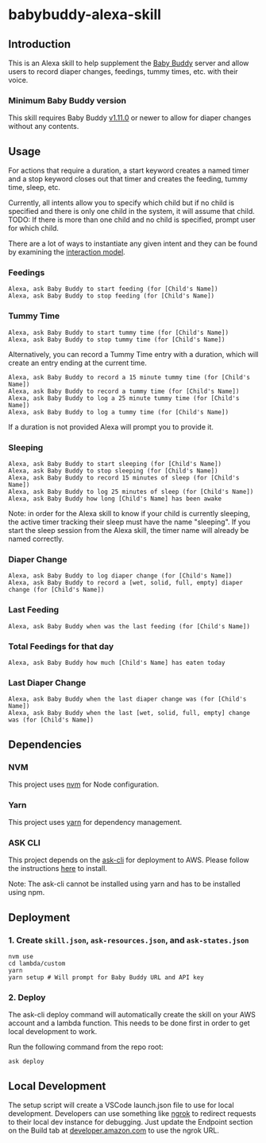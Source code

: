 # babybuddy-alexa-skill

## Introduction

This is an Alexa skill to help supplement the [Baby Buddy](https://github.com/babybuddy/babybuddy) server and allow users to record diaper changes, feedings, tummy times, etc. with their voice.

### Minimum Baby Buddy version

This skill requires Baby Buddy [v1.11.0](https://github.com/babybuddy/babybuddy/releases/tag/v1.11.0) or newer to allow for diaper changes without any contents.

## Usage

For actions that require a duration, a start keyword creates a named timer and a stop keyword closes out that timer and creates the feeding, tummy time, sleep, etc.

Currently, all intents allow you to specify which child but if no child is specified and there is only one child in the system, it will assume that child.  TODO:  If there is more than one child and no child is specified, prompt user for which child.

There are a lot of ways to instantiate any given intent and they can be found by examining the [interaction model](https://github.com/babybuddy/babybuddy-alexa-skill/blob/master/skill-package/interactionModels/custom/en-US.json).

### Feedings

```
Alexa, ask Baby Buddy to start feeding (for [Child's Name])
Alexa, ask Baby Buddy to stop feeding (for [Child's Name])
```

### Tummy Time

```
Alexa, ask Baby Buddy to start tummy time (for [Child's Name])
Alexa, ask Baby Buddy to stop tummy time (for [Child's Name])
```

Alternatively, you can record a Tummy Time entry with a duration, which will create an entry ending at the current time.

```
Alexa, ask Baby Buddy to record a 15 minute tummy time (for [Child's Name])
Alexa, ask Baby Buddy to record a tummy time (for [Child's Name])
Alexa, ask Baby Buddy to log a 25 minute tummy time (for [Child's Name])
Alexa, ask Baby Buddy to log a tummy time (for [Child's Name])
```

If a duration is not provided Alexa will prompt you to provide it.

### Sleeping

```
Alexa, ask Baby Buddy to start sleeping (for [Child's Name])
Alexa, ask Baby Buddy to stop sleeping (for [Child's Name])
Alexa, ask Baby Buddy to record 15 minutes of sleep (for [Child's Name])
Alexa, ask Baby Buddy to log 25 minutes of sleep (for [Child's Name])
Alexa, ask Baby Buddy how long [Child's Name] has been awake
```
Note: in order for the Alexa skill to know if your child is currently sleeping,
the active timer tracking their sleep must have the name "sleeping".
If you start the sleep session from the Alexa skill, the timer name will already be named correctly.

### Diaper Change

```
Alexa, ask Baby Buddy to log diaper change (for [Child's Name])
Alexa, ask Baby Buddy to record a [wet, solid, full, empty] diaper change (for [Child's Name])
```

### Last Feeding

```
Alexa, ask Baby Buddy when was the last feeding (for [Child's Name])
```

### Total Feedings for that day

```
Alexa, ask Baby Buddy how much [Child's Name] has eaten today
```

### Last Diaper Change
```
Alexa, ask Baby Buddy when the last diaper change was (for [Child's Name])
Alexa, ask Baby Buddy when the last [wet, solid, full, empty] change was (for [Child's Name])
```

## Dependencies

### NVM

This project uses [nvm](https://github.com/nvm-sh/nvm) for Node configuration.

### Yarn

This project uses [yarn](https://yarnpkg.com/getting-started/install) for dependency management.

### ASK CLI

This project depends on the [ask-cli](https://github.com/alexa/ask-cli) for deployment to AWS.  Please follow the instructions [here](https://github.com/alexa/ask-cli) to install.

Note:  The ask-cli cannot be installed using yarn and has to be installed using npm.

## Deployment

### 1. Create ```skill.json```, ```ask-resources.json```, and ```ask-states.json```

```shell
nvm use
cd lambda/custom
yarn
yarn setup # Will prompt for Baby Buddy URL and API key
```

### 2. Deploy

The ask-cli deploy command will automatically create the skill on your AWS account and a lambda function.  This needs to be done first in order to get local development to work.

Run the following command from the repo root:

```shell
ask deploy
```

## Local Development

The setup script will create a VSCode launch.json file to use for local development.  Developers can use something like [ngrok](https://ngrok.com/download) to redirect requests to their local dev instance for debugging.  Just update the Endpoint section on the Build tab at [developer.amazon.com](https://developer.amazon.com) to use the ngrok URL.
